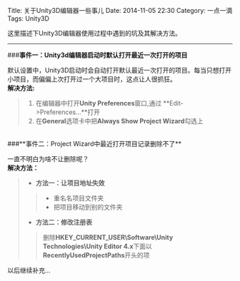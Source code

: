 ﻿Title: 关于Unity3D编辑器一些事儿
Date: 2014-11-05 22:30 
Category: 一点一滴
Tags: Unity3D

这里描述下Unity3D编辑器使用过程中遇到的坑及其解决方法。 

------------------------------
###**事件一：Unity3d编辑器启动时默认打开最近一次打开的项目**  

默认设置中，Unity3D启动时会自动打开默认最近一次打开的项目。每当只想打开小项目，而偏偏上次打开过一个大项目时，这点让人很抓狂。  
**解决方法:**  
> 1. 在编辑器中打开**Unity Preferences**窗口,通过 **Edit->Preferences...**打开
> 2. 在**General**选项卡中把**Always Show Project Wizard**勾选上

<br/>
###**事件二：Project Wizard中最近打开项目记录删除不了**  

一直不明白为啥不让删除呢？  
**解决方法：**  
> * **方法一：让项目地址失效**  
>> * 重名名项目文件夹
>> * 把项目移动到别的文件夹 
> * **方法二：修改注册表**  
>> 删除**HKEY_CURRENT_USER\Software\Unity Technologies\Unity Editor 4.x**下面以**RecentlyUsedProjectPaths**开头的项


以后继续补充...
